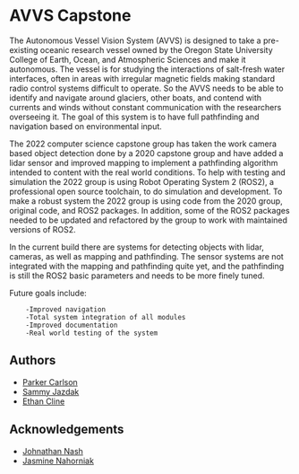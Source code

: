 # AVVS Capstone

The Autonomous Vessel Vision System (AVVS) is designed to take a pre-existing oceanic research vessel owned by the Oregon State University College of Earth, Ocean, and Atmospheric Sciences and make it autonomous. The vessel is for studying the interactions of salt-fresh water interfaces, often in areas with irregular magnetic fields making standard radio control systems difficult to operate. So the AVVS needs to be able to identify and navigate around glaciers, other boats, and contend with currents and winds without constant communication with the researchers overseeing it. The goal of this system is to have full pathfinding and navigation based on environmental input.

The 2022 computer science capstone group has taken the work camera based object detection done by a 2020 capstone group and have added a lidar sensor and improved mapping to implement a pathfinding algorithm intended to content with the real world conditions. To help with testing and simulation the 2022 group is using Robot Operating System 2 (ROS2), a professional open source toolchain, to do simulation and development.
To make a robust system the 2022 group is using code from the 2020 group, original code, and ROS2 packages. In addition, some of the ROS2 packages needed to be updated and refactored by the group to work with maintained versions of ROS2.

In the current build there are systems for detecting objects with lidar, cameras, as well as mapping and pathfinding. The sensor systems are not integrated with the mapping and pathfinding quite yet, and the pathfinding is still the ROS2 basic parameters and needs to be more finely tuned.

Future goals include:
```
	-Improved navigation
	-Total system integration of all modules	
	-Improved documentation
	-Real world testing of the system
```
## Authors

- [Parker Carlson](https://www.github.com/thefxperson)
- [Sammy Jazdak](https://www.github.com/SamuelJazdak2)
- [Ethan Cline](https://www.github.com/clineee)


## Acknowledgements

 - [Johnathan Nash](nashj@oregonstate.edu)
 - [Jasmine Nahorniak](jasmine.nahorniak@oregonstate.edu)
